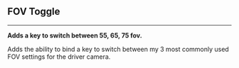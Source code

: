 ## FOV Toggle

-----

**Adds a key to switch between 55, 65, 75 fov.**

Adds the ability to bind a key to switch between my 3 most commonly used FOV settings for the driver camera.
